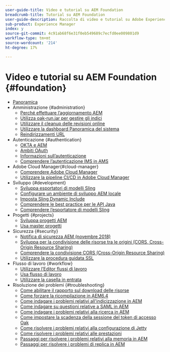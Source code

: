 ```yaml
---
user-guide-title: Video e tutorial su AEM Foundation
breadcrumb-title: Tutorial su AEM Foundation
user-guide-description: Raccolta di video e tutorial su Adobe Experience Manager Foundation.
sub-product: Experience Manager
index: y
source-git-commit: 4c91ab68f6e31f0eb549689c7ecfd0ee009801d9
workflow-type: tm+mt
source-wordcount: '214'
ht-degree: 17%

---
```



# Video e tutorial su AEM Foundation {#foundation}

+ [Panoramica](./overview.md)
+ Amministrazione {#administration}
   + [Perché effettuare l’aggiornamento AEM](./administration/understand-reasons-to-upgrade.md)
   + [Utilizza oak-run.jar per gestire gli indici](./administration/use-oak-run-jar-to-manage-indexes.md)
   + [Utilizzare il cleanup delle revisioni online](./administration/use-online-revision-clean-up.md)
   + [Utilizzare la dashboard Panoramica del sistema](./administration/use-the-system-overview-dashboard.md)
   + [Reindirizzamenti URL](./administration/url-redirection.md)
+ Autenticazione {#authentication}
   + [OKTA e AEM](authentication/okta-saml-integration.md)
   + [Ambiti OAuth](authentication/oauth-code-sample-develop.md)
   + [Informazioni sull’autenticazione](authentication/authentication-support-article-understand.md)
   + [Comprendere l’autenticazione IMS in AMS](authentication/adobe-ims-authentication-technical-video-understand.md)
+ Adobe Cloud Manager{#cloud-manager}
   + [Comprendere Adobe Cloud Manager](./cloud-manager/understand-cloud-manager-for-aem.md)
   + [Utilizzare la pipeline CI/CD in Adobe Cloud Manager](./cloud-manager/use-the-cicd-pipeline-in-cloud-manager-for-aem.md)
+ Sviluppo {#development}
   + [Sviluppa esportatori di modelli Sling](./development/develop-sling-model-exporter.md)
   + [Configurare un ambiente di sviluppo AEM locale](./development/set-up-a-local-aem-development-environment.md)
   + [Imposta Sling Dynamic Include](./development/set-up-sling-dynamic-include.md)
   + [Comprendere le best practice per le API Java](./development/understand-java-api-best-practices.md)
   + [Comprendere l’esportatore di modelli Sling](./development/understand-sling-model-exporter.md)
+ Progetti {#projects}
   + [Sviluppa progetti AEM](./projects/develop-aem-projects.md)
   + [Usa master progetti](./projects/use-project-masters.md)
+ Sicurezza {#security}
   + [Notifica di sicurezza AEM (novembre 2018)](./security/aem-security-notification-2018-11.md)
   + [Sviluppa per la condivisione delle risorse tra le origini (CORS, Cross-Origin Resource Sharing)](./security/develop-for-cross-origin-resource-sharing.md)
   + [Comprendere la condivisione CORS (Cross-Origin Resource Sharing)](./security/understand-cross-origin-resource-sharing.md)
   + [Utilizzare la procedura guidata SSL](./security/use-the-ssl-wizard.md)
+ Flusso di lavoro {#workflow}
   + [Utilizzare l’Editor flussi di lavoro](./workflow/use-the-workflow-editor.md)
   + [Usa flusso di lavoro](./workflow/use-workflow.md)
   + [Utilizzare la casella in entrata](./workflow/use-the-inbox.md)
+ Risoluzione dei problemi {#troubleshooting}
   + [Come abilitare il rapporto sul download delle risorse](./troubleshooting/how-to-enable-asset-download-report.md)
   + [Come forzare la ricompilazione in AEM6.4](./troubleshooting/how-to-force-recompilation.md)
   + [Come indagare i problemi relativi all&#39;indicizzazione in AEM](./troubleshooting/how-to-investigate-indexing-related-issues.md)
   + [Come indagare su questioni relative a SAML in AEM](./troubleshooting/how-to-investigate-saml-related-issues.md)
   + [Come indagare i problemi relativi alla ricerca in AEM](./troubleshooting/how-to-investigate-search-related-issues.md)
   + [Come impostare la scadenza della sessione del token di accesso Oak](./troubleshooting/how-to-set-the-oak-login-token-session-expiration.md)
   + [Come risolvere i problemi relativi alla configurazione di Jetty](./troubleshooting/how-to-troubleshoot-issues-related-to-jetty-configuration.md)
   + [Come risolvere i problemi relativi alle prestazioni](./troubleshooting/how-to-troubleshoot-performance-related-issues.md)
   + [Passaggi per risolvere i problemi relativi alla memoria in AEM](./troubleshooting/steps-to-resolve-memory-related-issues.md)
   + [Passaggi per risolvere i problemi di replica in AEM](./troubleshooting/steps-to-resolve-replication-issues.md)
